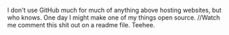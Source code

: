 I don't use GitHub much for much of anything above hosting websites, but who knows. One day I might make one of my things open source.
//Watch me comment this shit out on a readme file. Teehee.
